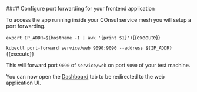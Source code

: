 #### Configure port forwarding for your frontend application

To access the app running inside your COnsul service mesh you will setup a port forwarding.

`export IP_ADDR=$(hostname -I | awk '{print $1}')`{{execute}}

`kubectl port-forward service/web 9090:9090 --address ${IP_ADDR}`{{execute}}

This will forward port `9090` of `service/web` on port `9090` of your test machine.

You can now open the [Dashboard](https://[[HOST_SUBDOMAIN]]-9090-[[KATACODA_HOST]].environments.katacoda.com/ui) tab to be redirected to the web application UI.